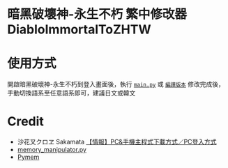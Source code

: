 # 暗黑破壞神-永生不朽 繁中修改器 DiabloImmortalToZHTW

# 使用方式
開啟暗黑破壞神-永生不朽到登入畫面後，執行 [`main.py`](https://github.com/ontisme/DiabloImmortalToZHTW/blob/master/main.py) 或 [`編譯版本`](https://github.com/ontisme/DiabloImmortalToZHTW/releases/tag/Release)
修改完成後，手動切換語系至任意語系即可，建議日文或韓文

# Credit
* 沙花叉クロヱ Sakamata [【情報】PC&手機主程式下載方式／PC登入方式](https://forum.gamer.com.tw/Co.php?bsn=35531&sn=513&subbsn=1&bPage=0)
* [memory_manipulator.py](https://github.com/amacati/SoulsGym/blob/4d64695708953860e376f74cb04c095d762d5307/soulsgym/core/memory_manipulator.py)
* [Pymem](https://github.com/srounet/Pymem)
